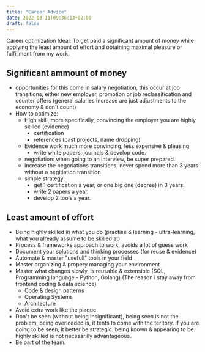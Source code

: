 ```yaml
---
title: "Career Advice"
date: 2022-03-11T09:36:13+02:00
draft: false
---
```

Career optimization
Ideal: To get paid a significant amount of money while applying the least amount of effort and obtaining maximal pleasure or fulfillment from my work.

## Significant ammount of money
- opportunities for this come in salary negotiation, this occur at job transitions, either new employer, promotion or job reclassification and counter offers (general salaries increase are just adjustments to the economy & don't count)
- How to optimize:
  - High skill, more specifically, convincing the employer you are highly skilled (evidence)
    - certification
    - references (past projects, name dropping)
  - Evidence work much more convincing, less expensive & pleasing
    - write white papers, journals & develop code.
  - negotiation: when going to an interview, be super prepared.
  - increase the negoriations transitions, never spend more than 3 years without a negitiation transition
  - simple strategy:
    - get 1 certification a year, or one big one (degree) in 3 years.
    - write 2 papers a year.
    - develop 2 tools a year.

## Least amount of effort
- Being highly skilled in what you do (practise & learning - ultra-learning, what you already assume to be skilled at)
- Process & frameworks approach to work, avoids a lot of guess work
- Document your solutions and thinking processes (for reuse & evidence)
- Automate & master "usefull" tools in your field
- Master organizing & propery managing your environment
- Master what changes slowly, is reusable & extensible (SQL, Programming language - Python, Golang) (The reason i stay away from frontend coding & data science)
  - Code & design patterns
  - Operating Systems
  - Architecture
- Avoid extra work like the plaque
- Don't be seen (without being insignificant), being seen is not the problem, being overloaded is, it tents to come with the teritory. if you are going to be seen, it better be strategic. being known & appearing to be highly skilled is not necesarilly advantageous.
- Be part of the team.